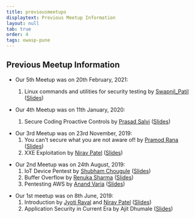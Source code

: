 ```yaml
---
title: previousmeetups
displaytext: Previous Meetup Information
layout: null
tab: true
order: 4
tags: owasp-pune
---
```


Previous Meetup Information
---------------------------------------

- Our 5th Meetup was on 20th February, 2021:
     1. Linux commands and utilities for security testing by [Swapnil_Patil](https://twitter.com/sw4pn1lp) ([Slides](/meetups/2021/February/Linux_commands_and_utilities_for_security_testing_by_Swapnil_Patil.pdf))
        
- Our 4th Meetup was on 11th January, 2020:
     1. Secure Coding Proactive Controls by [Prasad
        Salvi](https://twitter.com/prasad_salvi) ([Slides](/meetups/2020/January/Secure_Coding_Proactive_Controls-Prasad_Salvi.pdf))

<!-- end list -->
  
- Our 3rd Meetup was on 23rd November, 2019:
    1.  You can't secure what you are not aware of\! by [Pramod
        Rana](https://twitter.com/iamvarchashva)
        ([Slides](/meetups/2019/November/Let’s%20Map%20Your%20Network_OWASP_23.11.2019%20(1).pdf))
    2.  XXE Exploitation by [Nirav
        Patel](https://twitter.com/nirav4peace)
        ([Slides](XXE_Exploitation.pdf))

<!-- end list -->

- Our 2nd Meetup was on 24th August, 2019:
    1.  IoT Device Pentest by [Shubham
        Chougule](https://twitter.com/shubhamtc)
        ([Slides](/meetups/2019/August/IoT_Device_Pentest_by_Shubham_Chougule.pdf))
    2.  Buffer Overflow by [Renuka
        Sharma](https://twitter.com/renusharma3031)
        ([Slides](/meetups/2019/August/Buffer_overflow_by_Renuka_Sharma.pdf))
    3.  Pentesting AWS by [Anand Varia](https://twitter.com/_0xVariable)
        ([Slides](/meetups/2019/August/Pentesting_AWS_by_Anand_Varia.pdf))

<!-- end list -->
        
- Our 1st meetup was on 8th June, 2019:
    1.  Introduction by [Jyoti Raval](https://twitter.com/JenyRaval) and
        [Nirav Patel](https://twitter.com/niravvhackky)
        ([Slides](/meetups/2019/June/1._OWASP_Pune_First_Meetup.pdf))
    2.  Application Security in Current Era by Ajit Dhumale
        ([Slides](/meetups/2019/June/Application_Security_in_Current_Era_-_Ajit_Dhumale.pdf))

